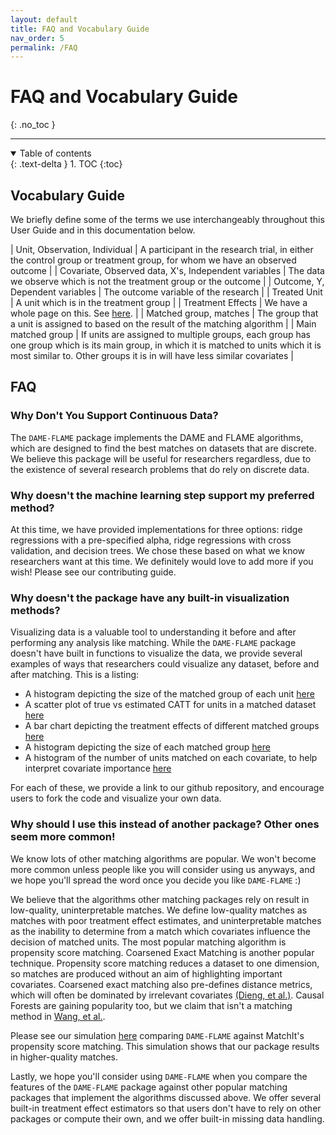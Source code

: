 ```yaml
---
layout: default
title: FAQ and Vocabulary Guide
nav_order: 5
permalink: /FAQ
---
```



# FAQ and Vocabulary Guide
{: .no_toc }

---

<details open markdown="block">
  <summary>
    Table of contents
  </summary>
  {: .text-delta }
1. TOC
{:toc}
</details>

## Vocabulary Guide

We briefly define some of the terms we use interchangeably throughout this User Guide and in this documentation below.

| Unit, Observation, Individual | A participant in the research trial, in either the control group or treatment group, for whom we have an observed outcome                     |
| Covariate, Observed data, X's, Independent variables  | The data we observe which is not the treatment group or the outcome      |
|  Outcome, Y, Dependent variables               | The outcome variable of the research |
| Treated Unit | A unit which is in the treatment group |
| Treatment Effects | We have a whole page on this. See [here](https://almost-matching-exactly.github.io/DAME-FLAME-Python-Package/documentation/user-guide/Treatment-Effects). |
| Matched group, matches | The group that a unit is assigned to based on the result of the matching algorithm |
| Main matched group | If units are assigned to multiple groups, each group has one group which is its main group, in which it is matched to units which it is most similar to. Other groups it is in will have less similar covariates  |


## FAQ

### Why Don't You Support Continuous Data?
The `DAME-FLAME` package implements the DAME and FLAME algorithms, which are designed to find the best matches on datasets that are discrete. We believe this package will be useful for researchers regardless, due to the existence of several research problems that do rely on discrete data. 

### Why doesn't the machine learning step support my preferred method?
At this time, we have provided implementations for three options: ridge regressions with a pre-specified alpha, ridge regressions with cross validation, and decision trees. We chose these based on what we know researchers want at this time. We definitely would love to add more if you wish! Please see our contributing guide. 

### Why doesn't the package have any built-in visualization methods?
Visualizing data is a valuable tool to understanding it before and after performing any analysis like matching. While the `DAME-FLAME` package doesn't have built in functions to visualize the data, we provide several examples of ways that researchers could visualize any dataset, before and after matching. This is a listing:

- A histogram depicting the size of the matched group of each unit [here](https://almost-matching-exactly.github.io/DAME-FLAME-Python-Package/examples/flame_vs_dame_quality/)
- A scatter plot of true vs estimated CATT for units in a matched dataset [here](https://almost-matching-exactly.github.io/DAME-FLAME-Python-Package/examples/early_stopping/)
- A bar chart depicting the treatment effects of different matched groups [here](https://almost-matching-exactly.github.io/DAME-FLAME-Python-Package/examples/exact_matching/)
- A histogram depicting the size of each matched group [here](https://almost-matching-exactly.github.io/DAME-FLAME-Python-Package/examples/exact_matching/)
- A histogram of the number of units matched on each covariate, to help interpret covariate importance [here](https://almost-matching-exactly.github.io/DAME-FLAME-Python-Package/examples/interpretability/)

For each of these, we provide a link to our github repository, and encourage users to fork the code and visualize your own data. 

### Why should I use this instead of another package? Other ones seem more common!

We know lots of other matching algorithms are popular. We won't become more common unless people like you will consider using us anyways, and we hope you'll spread the word once you decide you like `DAME-FLAME` :) 

We believe that the algorithms other matching packages rely on result in low-quality, uninterpretable matches. We define low-quality matches as matches with poor treatment effect estimates, and uninterpretable matches as the inability to determine from a match which covariates influence the decision of matched units. The most popular matching algorithm is propensity score matching. Coarsened Exact Matching is another popular technique. Propensity score matching reduces a dataset to one dimension, so matches are produced without an aim of highlighting important covariates. Coarsened exact matching also pre-defines distance metrics, which will often be dominated by irrelevant covariates [(Dieng, et al.)](https://arxiv.org/abs/1806.06802). Causal Forests are gaining popularity too, but we claim that isn't a matching method in [Wang, et al.](https://arxiv.org/abs/1707.06315).

Please see our simulation [here](https://github.com/nehargupta/dame-flame-experiments/blob/master/DAME_vs_FLAME_vs_Matchit.ipynb) comparing `DAME-FLAME` against MatchIt's propensity score matching. This simulation shows that our package results in higher-quality matches.

Lastly, we hope you'll consider using `DAME-FLAME` when you compare the features of the `DAME-FLAME` package against other popular matching packages that implement the algorithms discussed above. We offer several built-in treatment effect estimators so that users don't have to rely on other packages or compute their own, and we offer built-in missing data handling. 
